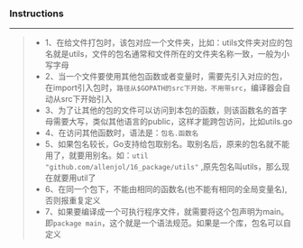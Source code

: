 <!--
 * @Author: Allen_Jol
 * @LastEditors: Allen_Jol
 * @Date: 2022-01-16 19:14:08
 * @LastEditTime: 2022-01-16 19:23:18
 * @version: v1.0
-->
### Instructions
---

>- 1、在给文件打包时，该包对应一个文件夹，比如：utils文件夹对应的包名就是utils，文件的包名通常和文件所在的文件夹名称一致，一般为小写字母
>- 2、当一个文件要使用其他包函数或者变量时，需要先引入对应的包，在import引入包时，`路径从$GOPATH的src下开始，不用带src`，编译器会自动从src下开始引入
>- 3、为了让其他的包的文件可以访问到本包的函数，则该函数名的首字母需要大写，类似其他语言的public，这样才能跨包访问，比如utils.go
>- 4、在访问其他函数时，语法是：`包名.函数名`
>- 5、如果包名较长，Go支持给包取别名。取别名后，原来的包名就不能用了，就要用别名。如：`util "github.com/allenjol/16_package/utils"` ,原先包名叫utils，那么现在就要用util了
>- 6、在同一个包下，不能由相同的函数名(也不能有相同的全局变量名),否则报重复定义
>- 7、如果要编译成一个可执行程序文件，就需要将这个包声明为main。即`package main`，这个就是一个语法规范。如果是一个库，包名可以自定义